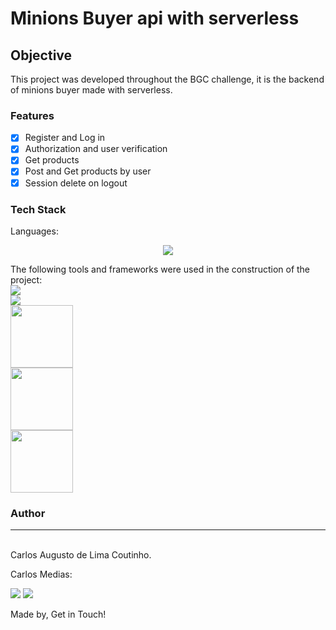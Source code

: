 # Minions Buyer api with serverless

## Objective
<p>
   This project was developed throughout the BGC challenge, it is the backend of minions buyer made with serverless.
</p>

### Features
- [x] Register and Log in<br>
- [x] Authorization and user verification<br>
- [x] Get products<br>
- [x] Post and Get products by user<br>
- [x] Session delete on logout<br>

### Tech Stack
Languages:<br>
<p align="center">
    <img src="https://img.shields.io/badge/javascript%20-%23323330.svg?&style=for-the-badge&logo=javascript&logoColor=%23F7DF1E"/>
</p>

The following tools and frameworks were used in the construction of the project:<br>
  <img src="https://img.shields.io/badge/node.js%20-%2343853D.svg?&style=for-the-badge&logo=node.js&logoColor=white"/><br>
  <img src="https://img.shields.io/badge/webpack%20-%238DD6F9.svg?&style=for-the-badge&logo=webpack&logoColor=black" /><br>
  <img width="100" src="https://miro.medium.com/max/877/1*BdKEE3815BcMklgX9jTjIw.png" /><br>
  <img width="100" src="https://miro.medium.com/max/13334/1*RJs-ufPYhfbJaugiKtoOZA.png" /><br>
  <img width="100" src="https://miro.medium.com/max/568/1*NVCQ4tTrPoAYDAkXCTFe8A.png" /><br>
  
  ### Author
---
<br>
Carlos Augusto de Lima Coutinho.
<p>Carlos Medias:</p>
<a href="https://www.linkedin.com/in/carlos-augusto-18aa88186/"><img src="https://img.shields.io/badge/linkedin-%230077B5.svg?&style=for-the-badge&logo=linkedin&logoColor=white"/></a>
<a href="https://github.com/Cahlico"><img src="https://img.shields.io/badge/github-%23100000.svg?&style=for-the-badge&logo=github&logoColor=white" /></a>
<br>

Made by, Get in Touch!<br><br>
